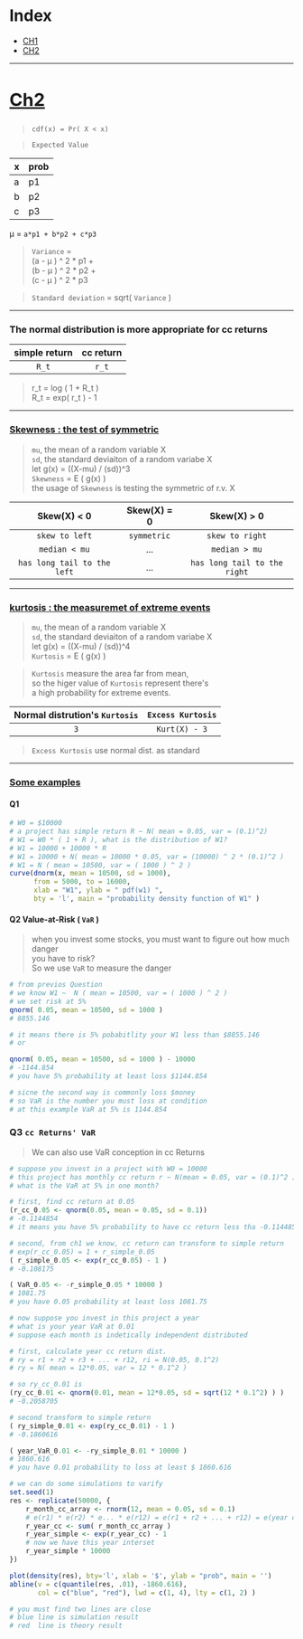 <h1 id="index.top">Index</h1>

* [CH1](https://github.com/JoshXie0809/myNotes/blob/main/note/note_003_financial_computing_mid1_ch1.md#ch1)
* [CH2](#ch2)

---
[<h2 id="ch2"> Ch2 </h2>](#index.top)
---


> `cdf(x) = Pr( X < x)`

> `Expected Value `

x | prob
--|----
a |  p1
b |  p2
c |  p3

<span>&mu;</span> = `a*p1 + b*p2 + c*p3`

> `Variance` = \
(a - <span>&mu;</span> ) ^ 2 * p1 + \
(b - <span>&mu;</span> ) ^ 2 * p2 + \
(c - <span>&mu;</span> ) ^ 2 * p3

> `Standard deviation` = sqrt( `Variance` )

---

### The normal distribution is more appropriate for cc returns

simple return | cc return
:------------:|:---------:
`R_t` | `r_t`

> r_t = log ( 1 + R_t ) \
> R_t = exp( r_t ) - 1

---
 
[<h3>Skewness : the test of symmetric</h3>](#index.top)
 
> `mu`, the mean of a random variable X\
> `sd`, the standard deviaiton of a random variabe X\
>  let g(x) = ((X-mu) / (sd))^3\
>  `Skewness` = E ( g(x) )\
>  the usage of `Skewness` is testing the symmetric of r.v. X

Skew(X) < 0  | Skew(X) = 0   | Skew(X) > 0
:-----------:|:-------------:|:-----------:
 `skew to left`| `symmetric` | `skew to right`
 `median < mu` | ... | `median > mu`
 `has long tail to the left` | ... | `has long tail to the right`
 

 ---
 
[<h3> kurtosis : the measuremet of extreme events </h3>](#index.top)
 
> `mu`, the mean of a random variable X\
> `sd`, the standard deviaiton of a random variabe X\
> let g(x) = ((X-mu) / (sd))^4\
> `Kurtosis` = E ( g(x) )

> `Kurtosis` measure the area far from mean, \
> so the higer value of `Kurtosis` represent there's\
> a high probability for extreme events.
 
Normal distrution's `Kurtosis` | `Excess Kurtosis`
:-----------------------------:|:----------------:
`3`                            | `Kurt(X) - 3`

> `Excess Kurtosis` use normal dist. as standard 

---

[<h3> Some examples </h3>](#index.top)

#### Q1
```r
# W0 = $10000
# a project has simple return R ~ N( mean = 0.05, var = (0.1)^2)
# W1 = W0 * ( 1 + R ), what is the distribution of W1?
# W1 = 10000 + 10000 * R
# W1 = 10000 + N( mean = 10000 * 0.05, var = (10000) ^ 2 * (0.1)^2 )
# W1 = N ( mean = 10500, var = ( 1000 ) ^ 2 )
curve(dnorm(x, mean = 10500, sd = 1000), 
      from = 5000, to = 16000,
      xlab = "W1", ylab = " pdf(w1) ", 
      bty = 'l', main = "probability density function of W1" ) 
```

#### Q2 Value-at-Risk ( `VaR` )
 
 > when you invest some stocks, you must want to figure out how much danger \
 > you have to risk? \
 > So we use `VaR` to measure the danger

```r
# from previos Question
# we know W1 ~  N ( mean = 10500, var = ( 1000 ) ^ 2 )
# we set risk at 5%
qnorm( 0.05, mean = 10500, sd = 1000 )
# 8855.146

# it means there is 5% pobabitlity your W1 less than $8855.146
# or

qnorm( 0.05, mean = 10500, sd = 1000 ) - 10000
# -1144.854
# you have 5% probability at least loss $1144.854

# sicne the second way is commonly loss $money
# so VaR is the number you must loss at condition
# at this example VaR at 5% is 1144.854
```

### Q3 `cc Returns' VaR`

> We can also use VaR conception in cc Returns

```r
# suppose you invest in a project with W0 = 10000
# this project has monthly cc return r ~ N(mean = 0.05, var = (0.1)^2 )
# what is the VaR at 5% in one month?

# first, find cc return at 0.05
(r_cc_0.05 <- qnorm(0.05, mean = 0.05, sd = 0.1))
# -0.1144854
# it means you have 5% probability to have cc return less tha -0.1144854

# second, from ch1 we know, cc return can transform to simple return
# exp(r_cc_0.05) = 1 + r_simple_0.05
( r_simple_0.05 <- exp(r_cc_0.05) - 1 )
# -0.108175

( VaR_0.05 <- -r_simple_0.05 * 10000 )
# 1081.75
# you have 0.05 probability at least loss 1081.75

```

```r
# now suppose you invest in this project a year
# what is your year VaR at 0.01
# suppose each month is indetically independent distributed 

# first, calculate year cc return dist.
# ry = r1 + r2 + r3 + ... + r12, ri = N(0.05, 0.1^2)
# ry = N( mean = 12*0.05, var = 12 * 0.1^2 )

# so ry_cc_0.01 is
(ry_cc_0.01 <- qnorm(0.01, mean = 12*0.05, sd = sqrt(12 * 0.1^2) ) )
# -0.2058705

# second transform to simple return
( ry_simple_0.01 <- exp(ry_cc_0.01) - 1 )
# -0.1860616

( year_VaR_0.01 <- -ry_simple_0.01 * 10000 )
# 1860.616
# you have 0.01 probability to loss at least $ 1860.616

# we can do some simulations to varify
set.seed(1)
res <- replicate(50000, {
    r_month_cc_array <- rnorm(12, mean = 0.05, sd = 0.1)
    # e(r1) * e(r2) * e... * e(r12) = e(r1 + r2 + ... + r12) = e(year cc return)
    r_year_cc <- sum( r_month_cc_array )
    r_year_simple <- exp(r_year_cc) - 1
    # now we have this year interset
    r_year_simple * 10000
})

plot(density(res), bty='l', xlab = '$', ylab = "prob", main = '')
abline(v = c(quantile(res, .01), -1860.616), 
       col = c("blue", "red"), lwd = c(1, 4), lty = c(1, 2) )

# you must find two lines are close
# blue line is simulation result
# red  line is theory result

```
















 
 

